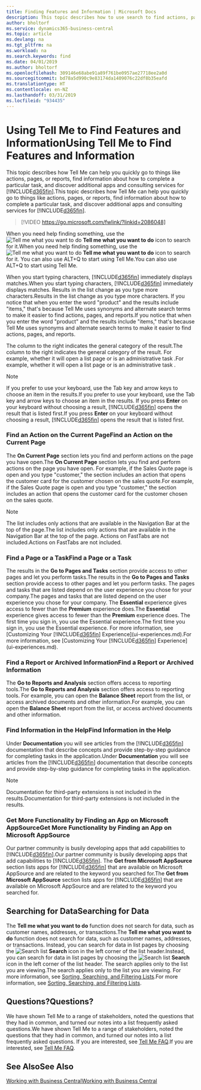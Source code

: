 ```yaml
---
title: Finding Features and Information | Microsoft Docs
description: This topic describes how to use search to find actions, pages, reports, documentation, and data, as well as other apps and consulting services.
author: bholtorf
ms.service: dynamics365-business-central
ms.topic: article
ms.devlang: na
ms.tgt_pltfrm: na
ms.workload: na
ms.search.keywords: find
ms.date: 04/01/2019
ms.author: bholtorf
ms.openlocfilehash: 309146e68abe91a89f761be0957ae27718ee2a0d
ms.sourcegitcommit: bd78a5d990c9e83174da1409076c22df8b35eafd
ms.translationtype: HT
ms.contentlocale: en-NZ
ms.lasthandoff: 03/31/2019
ms.locfileid: "934435"
---
```

# <a name="using-tell-me-to-find-features-and-information"></a><span data-ttu-id="2ebc8-103">Using Tell Me to Find Features and Information</span><span class="sxs-lookup"><span data-stu-id="2ebc8-103">Using Tell Me to Find Features and Information</span></span>  
<span data-ttu-id="2ebc8-104">This topic describes how Tell Me can help you quickly go to things like actions, pages, or reports, find information about how to complete a particular task, and discover additional apps and consulting services for [!INCLUDE[d365fin](includes/d365fin_md.md)].</span><span class="sxs-lookup"><span data-stu-id="2ebc8-104">This topic describes how Tell Me can help you quickly go to things like actions, pages, or reports, find information about how to complete a particular task, and discover additional apps and consulting services for [!INCLUDE[d365fin](includes/d365fin_md.md)].</span></span>  
  

> [!VIDEO https://go.microsoft.com/fwlink/?linkid=2086048]

<span data-ttu-id="2ebc8-105">When you need help finding something, use the ![Tell me what you want to do](media/ui-search/search.png "Search for Page or Report") **Tell me what you want to do** icon to search for it.</span><span class="sxs-lookup"><span data-stu-id="2ebc8-105">When you need help finding something, use the ![Tell me what you want to do](media/ui-search/search.png "Search for Page or Report") **Tell me what you want to do** icon to search for it.</span></span> <span data-ttu-id="2ebc8-106">You can also use ALT+Q to start using Tell Me.</span><span class="sxs-lookup"><span data-stu-id="2ebc8-106">You can also use ALT+Q to start using Tell Me.</span></span>

<span data-ttu-id="2ebc8-107">When you start typing characters, [!INCLUDE[d365fin](includes/d365fin_md.md)] immediately displays matches.</span><span class="sxs-lookup"><span data-stu-id="2ebc8-107">When you start typing characters, [!INCLUDE[d365fin](includes/d365fin_md.md)] immediately displays matches.</span></span> <span data-ttu-id="2ebc8-108">Results in the list change as you type more characters.</span><span class="sxs-lookup"><span data-stu-id="2ebc8-108">Results in the list change as you type more characters.</span></span> <span data-ttu-id="2ebc8-109">If you notice that when you enter the word "product" and the results include "items," that's because Tell Me uses synonyms and alternate search terms to make it easier to find actions, pages, and reports.</span><span class="sxs-lookup"><span data-stu-id="2ebc8-109">If you notice that when you enter the word "product" and the results include "items," that's because Tell Me uses synonyms and alternate search terms to make it easier to find actions, pages, and reports.</span></span> 

<span data-ttu-id="2ebc8-110">The column to the right indicates the general category of the result.</span><span class="sxs-lookup"><span data-stu-id="2ebc8-110">The column to the right indicates the general category of the result.</span></span> <span data-ttu-id="2ebc8-111">For example, whether it will open a list page or is an administrative task .</span><span class="sxs-lookup"><span data-stu-id="2ebc8-111">For example, whether it will open a list page or is an administrative task .</span></span>  

> [!NOTE]  
>   <span data-ttu-id="2ebc8-112">If you prefer to use your keyboard, use the Tab key and arrow keys to choose an item in the results.</span><span class="sxs-lookup"><span data-stu-id="2ebc8-112">If you prefer to use your keyboard, use the Tab key and arrow keys to choose an item in the results.</span></span> <span data-ttu-id="2ebc8-113">If you press **Enter** on your keyboard without choosing a result, [!INCLUDE[d365fin](includes/d365fin_md.md)] opens the result that is listed first.</span><span class="sxs-lookup"><span data-stu-id="2ebc8-113">If you press **Enter** on your keyboard without choosing a result, [!INCLUDE[d365fin](includes/d365fin_md.md)] opens the result that is listed first.</span></span>

### <a name="find-an-action-on-the-current-page"></a><span data-ttu-id="2ebc8-114">Find an Action on the Current Page</span><span class="sxs-lookup"><span data-stu-id="2ebc8-114">Find an Action on the Current Page</span></span>
<span data-ttu-id="2ebc8-115">The **On Current Page** section lets you find and perform actions on the page you have open.</span><span class="sxs-lookup"><span data-stu-id="2ebc8-115">The **On Current Page** section lets you find and perform actions on the page you have open.</span></span> <span data-ttu-id="2ebc8-116">For example, if the Sales Quote page is open and you type "customer," the section includes an action that opens the customer card for the customer chosen on the sales quote.</span><span class="sxs-lookup"><span data-stu-id="2ebc8-116">For example, if the Sales Quote page is open and you type "customer," the section includes an action that opens the customer card for the customer chosen on the sales quote.</span></span> 

> [!NOTE]  
>   <span data-ttu-id="2ebc8-117">The list includes only actions that are available in the Navigation Bar at the top of the page.</span><span class="sxs-lookup"><span data-stu-id="2ebc8-117">The list includes only actions that are available in the Navigation Bar at the top of the page.</span></span> <span data-ttu-id="2ebc8-118">Actions on FastTabs are not included.</span><span class="sxs-lookup"><span data-stu-id="2ebc8-118">Actions on FastTabs are not included.</span></span>  

### <a name="find-a-page-or-a-task"></a><span data-ttu-id="2ebc8-119">Find a Page or a Task</span><span class="sxs-lookup"><span data-stu-id="2ebc8-119">Find a Page or a Task</span></span>
<span data-ttu-id="2ebc8-120">The results in the **Go to Pages and Tasks** section provide access to other pages and let you perform tasks.</span><span class="sxs-lookup"><span data-stu-id="2ebc8-120">The results in the **Go to Pages and Tasks** section provide access to other pages and let you perform tasks.</span></span> <span data-ttu-id="2ebc8-121">The pages and tasks that are listed depend on the user experience you chose for your company.</span><span class="sxs-lookup"><span data-stu-id="2ebc8-121">The pages and tasks that are listed depend on the user experience you chose for your company.</span></span> <span data-ttu-id="2ebc8-122">The **Essential** experience gives access to fewer than the **Premium** experience does.</span><span class="sxs-lookup"><span data-stu-id="2ebc8-122">The **Essential** experience gives access to fewer than the **Premium** experience does.</span></span> <span data-ttu-id="2ebc8-123">The first time you sign in, you use the Essential experience.</span><span class="sxs-lookup"><span data-stu-id="2ebc8-123">The first time you sign in, you use the Essential experience.</span></span> <span data-ttu-id="2ebc8-124">For more information, see [Customizing Your [!INCLUDE[d365fin](includes/d365fin_md.md)] Experience](ui-experiences.md).</span><span class="sxs-lookup"><span data-stu-id="2ebc8-124">For more information, see [Customizing Your [!INCLUDE[d365fin](includes/d365fin_md.md)] Experience](ui-experiences.md).</span></span>

### <a name="find-a-report-or-archived-information"></a><span data-ttu-id="2ebc8-125">Find a Report or Archived Information</span><span class="sxs-lookup"><span data-stu-id="2ebc8-125">Find a Report or Archived Information</span></span>
<span data-ttu-id="2ebc8-126">The **Go to Reports and Analysis** section offers access to reporting tools.</span><span class="sxs-lookup"><span data-stu-id="2ebc8-126">The **Go to Reports and Analysis** section offers access to reporting tools.</span></span> <span data-ttu-id="2ebc8-127">For example, you can open the **Balance Sheet** report from the list, or access archived documents and other information.</span><span class="sxs-lookup"><span data-stu-id="2ebc8-127">For example, you can open the **Balance Sheet** report from the list, or access archived documents and other information.</span></span>  

### <a name="find-information-in-the-help"></a><span data-ttu-id="2ebc8-128">Find Information in the Help</span><span class="sxs-lookup"><span data-stu-id="2ebc8-128">Find Information in the Help</span></span>
<span data-ttu-id="2ebc8-129">Under **Documentation** you will see articles from the [!INCLUDE[d365fin](includes/d365fin_md.md)] documentation that describe concepts and provide step-by-step guidance for completing tasks in the application.</span><span class="sxs-lookup"><span data-stu-id="2ebc8-129">Under **Documentation** you will see articles from the [!INCLUDE[d365fin](includes/d365fin_md.md)] documentation that describe concepts and provide step-by-step guidance for completing tasks in the application.</span></span>    

> [!NOTE]  
>   <span data-ttu-id="2ebc8-130">Documentation for third-party extensions is not included in the results.</span><span class="sxs-lookup"><span data-stu-id="2ebc8-130">Documentation for third-party extensions is not included in the results.</span></span> 

### <a name="get-more-functionality-by-finding-an-app-on-microsoft-appsource"></a><span data-ttu-id="2ebc8-131">Get More Functionality by Finding an App on Microsoft AppSource</span><span class="sxs-lookup"><span data-stu-id="2ebc8-131">Get More Functionality by Finding an App on Microsoft AppSource</span></span>
<span data-ttu-id="2ebc8-132">Our partner community is busily developing apps that add capabilities to [!INCLUDE[d365fin](includes/d365fin_md.md)].</span><span class="sxs-lookup"><span data-stu-id="2ebc8-132">Our partner community is busily developing apps that add capabilities to [!INCLUDE[d365fin](includes/d365fin_md.md)].</span></span> <span data-ttu-id="2ebc8-133">The **Get from Microsoft AppSource** section lists apps for [!INCLUDE[d365fin](includes/d365fin_md.md)] that are available on Microsoft AppSource and are related to the keyword you searched for.</span><span class="sxs-lookup"><span data-stu-id="2ebc8-133">The **Get from Microsoft AppSource** section lists apps for [!INCLUDE[d365fin](includes/d365fin_md.md)] that are available on Microsoft AppSource and are related to the keyword you searched for.</span></span>

## <a name="searching-for-data"></a><span data-ttu-id="2ebc8-134">Searching for Data</span><span class="sxs-lookup"><span data-stu-id="2ebc8-134">Searching for Data</span></span>
<span data-ttu-id="2ebc8-135">The **Tell me what you want to do** function does not search for data, such as customer names, addresses, or transactions.</span><span class="sxs-lookup"><span data-stu-id="2ebc8-135">The **Tell me what you want to do** function does not search for data, such as customer names, addresses, or transactions.</span></span> <span data-ttu-id="2ebc8-136">Instead, you can search for data in list pages by choosing the ![Search list](media/ui-search/search-list.png "Search list icon") **Search** icon in the left corner of the list header.</span><span class="sxs-lookup"><span data-stu-id="2ebc8-136">Instead, you can search for data in list pages by choosing the ![Search list](media/ui-search/search-list.png "Search list icon") **Search** icon in the left corner of the list header.</span></span> <span data-ttu-id="2ebc8-137">The search applies only to the list you are viewing.</span><span class="sxs-lookup"><span data-stu-id="2ebc8-137">The search applies only to the list you are viewing.</span></span> <span data-ttu-id="2ebc8-138">For more information, see [Sorting, Searching, and Filtering Lists](ui-enter-criteria-filters.md).</span><span class="sxs-lookup"><span data-stu-id="2ebc8-138">For more information, see [Sorting, Searching, and Filtering Lists](ui-enter-criteria-filters.md).</span></span>

## <a name="questions"></a><span data-ttu-id="2ebc8-139">Questions?</span><span class="sxs-lookup"><span data-stu-id="2ebc8-139">Questions?</span></span>
<span data-ttu-id="2ebc8-140">We have shown Tell Me to a range of stakeholders, noted the questions that they had in common, and turned our notes into a list frequently asked questions.</span><span class="sxs-lookup"><span data-stu-id="2ebc8-140">We have shown Tell Me to a range of stakeholders, noted the questions that they had in common, and turned our notes into a list frequently asked questions.</span></span> <span data-ttu-id="2ebc8-141">If you are interested, see [Tell Me FAQ](ui-search-faq.md).</span><span class="sxs-lookup"><span data-stu-id="2ebc8-141">If you are interested, see [Tell Me FAQ](ui-search-faq.md).</span></span>

## <a name="see-also"></a><span data-ttu-id="2ebc8-142">See Also</span><span class="sxs-lookup"><span data-stu-id="2ebc8-142">See Also</span></span>
[<span data-ttu-id="2ebc8-143">Working with Business Central</span><span class="sxs-lookup"><span data-stu-id="2ebc8-143">Working with Business Central</span></span>](ui-work-product.md)